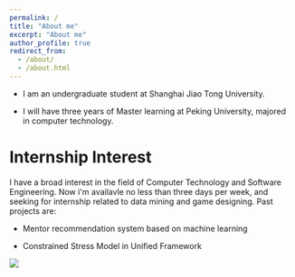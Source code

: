 ```yaml
---
permalink: /
title: "About me"
excerpt: "About me"
author_profile: true
redirect_from: 
  - /about/
  - /about.html
---
```



* I am an undergraduate student at Shanghai Jiao Tong University. 

* I will have three years of Master learning at Peking University, majored in computer technology. 

Internship Interest
======
I have a broad interest in the field of Computer Technology and Software Engineering. Now i'm availavle no less than three days per week, and seeking for internship related to data mining and game designing. 
Past projects are:

* Mentor recommendation system based on machine learning

* Constrained Stress Model in Unified Framework

<a href="https://clustrmaps.com/site/1aeo1"  title="Visit tracker"><img src="//www.clustrmaps.com/map_v2.png?d=Zf22R72jY53CR_Ndbi-2ZeA1hCDeoQi8Z_vSr7WqQxA&cl=ffffff" /></a>
